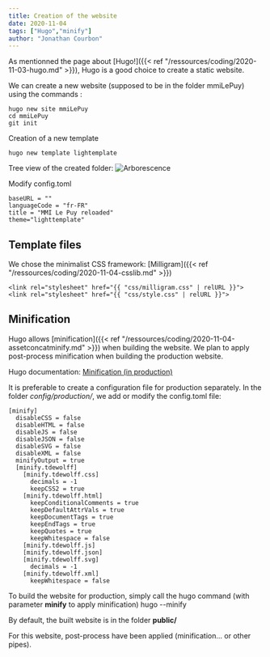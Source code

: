 ```yaml
---
title: Creation of the website
date: 2020-11-04
tags: ["Hugo","minify"]
author: "Jonathan Courbon"
---
```


As mentionned the page about [Hugo!]({{< ref "/ressources/coding/2020-11-03-hugo.md" >}}), Hugo is a good choice to create a static website.
<!--more-->

We can create a new website (supposed to be in the folder mmiLePuy) using the commands :

    hugo new site mmiLePuy
    cd mmiLePuy
    git init

Creation of a new template

    hugo new template lightemplate

Tree view of the created folder:
![Arborescence](/img/arborescence.png)

Modify config.toml

    baseURL = ""
    languageCode = "fr-FR"
    title = "MMI Le Puy reloaded"
    theme="lighttemplate"

## Template files
We chose the minimalist CSS framework: [Milligram]({{< ref "/ressources/coding/2020-11-04-csslib.md" >}})

    <link rel="stylesheet" href="{{ "css/milligram.css" | relURL }}">
    <link rel="stylesheet" href="{{ "css/style.css" | relURL }}">


## Minification
Hugo allows [minification]({{< ref "/ressources/coding/2020-11-04-assetconcatminify.md" >}}) when building the website. We plan to apply post-process minification when building the production website.

Hugo documentation: [Minification (in production)](https://gohugo.io/getting-started/configuration/#configure-minify)

It is preferable to create a configuration file for production separately. In the folder *config/production/*, we add or modify the config.toml file:

    [minify]
      disableCSS = false
      disableHTML = false
      disableJS = false
      disableJSON = false
      disableSVG = false
      disableXML = false
      minifyOutput = true
      [minify.tdewolff]
        [minify.tdewolff.css]
          decimals = -1
          keepCSS2 = true
        [minify.tdewolff.html]
          keepConditionalComments = true
          keepDefaultAttrVals = true
          keepDocumentTags = true
          keepEndTags = true
          keepQuotes = true
          keepWhitespace = false
        [minify.tdewolff.js]
        [minify.tdewolff.json]
        [minify.tdewolff.svg]
          decimals = -1
        [minify.tdewolff.xml]
          keepWhitespace = false

To build the website for production, simply call the hugo command (with parameter **minify** to apply minification)
    hugo --minify

By default, the built website is in the folder **public/**

For this website, post-process have been applied (minification... or other pipes).
